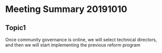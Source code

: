 # Meeting Summary 20191010
## Topic1
Once community governance is online, we will select technical directors, and then we will start implementing the previous reform program



